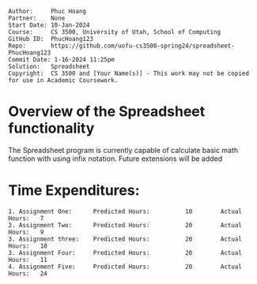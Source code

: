 ```
Author:     Phuc Hoang
Partner:    None
Start Date: 10-Jan-2024
Course:     CS 3500, University of Utah, School of Computing
GitHub ID:  PhucHoang123
Repo:       https://github.com/uofu-cs3500-spring24/spreadsheet-PhucHoang123
Commit Date: 1-16-2024 11:25pm
Solution:   Spreadsheet
Copyright:  CS 3500 and [Your Name(s)] - This work may not be copied for use in Academic Coursework.
```

# Overview of the Spreadsheet functionality

The Spreadsheet program is currently capable of calculate basic math function with using infix notation.
Future extensions will be added

# Time Expenditures:

    1. Assignment One:      Predicted Hours:          10        Actual Hours:   7
    2. Assignment Two:      Predicted Hours:          20        Actual Hours:   9
    3. Assignment three:    Predicted Hours:          20        Actual Hours:   10
    3. Assignment Four:     Predicted Hours:          20        Actual Hours:   11
    4. Assignment Five:     Predicted Hours:          20        Actual Hours:   24